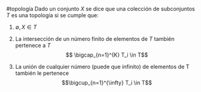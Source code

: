 #topología
Dado un conjunto $X$ se dice que una colección de subconjuntos $T$ es una topología si se cumple que:

1. $\emptyset,X \in T$

2. La intersección de un número finito de elementos de $T$ también pertenece a $T$
$$ \bigcap_{n=1}^{K} T_i \in T$$
3. La unión de cualquier número (puede que infinito) de elementos de T también le pertenece
$$\bigcup_{n=1}^{\infty} T_i \in T$$